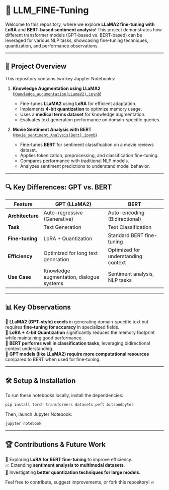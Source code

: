 # 🚀 LLM_FINE-Tuning


Welcome to this repository, where we explore **LLaMA2 fine-tuning with LoRA** and **BERT-based sentiment analysis**! This project demonstrates how different transformer models (GPT-based vs. BERT-based) can be leveraged for various NLP tasks, showcasing fine-tuning techniques, quantization, and performance observations.

---

## 📌 **Project Overview**

This repository contains two key Jupyter Notebooks:

1. **Knowledge Augmentation using LLaMA2** ([`Knowledge_augumentation(LLamaV2).ipynb`](./Knowledge_augumentation(LLamaV2).ipynb))
   - Fine-tunes **LLaMA2** using **LoRA** for efficient adaptation.
   - Implements **4-bit quantization** to optimize memory usage.
   - Uses a **medical terms dataset** for knowledge augmentation.
   - Evaluates text generation performance on domain-specific queries.

2. **Movie Sentiment Analysis with BERT** ([`Movie_sentiment_Analysis(Bert).ipynb`](./Movie_sentiment_Analysis(Bert).ipynb))
   - Fine-tunes **BERT** for sentiment classification on a movie reviews dataset.
   - Applies tokenization, preprocessing, and classification fine-tuning.
   - Compares performance with traditional NLP models.
   - Analyzes sentiment predictions to understand model behavior.

---

## 🔍 **Key Differences: GPT vs. BERT**

| Feature          | GPT (LLaMA2) | BERT |
|-----------------|-------------|------|
| **Architecture** | Auto-regressive (Generative) | Auto-encoding (Bidirectional) |
| **Task**        | Text Generation | Text Classification |
| **Fine-tuning** | LoRA + Quantization | Standard BERT fine-tuning |
| **Efficiency**  | Optimized for long text generation | Optimized for understanding context |
| **Use Case**    | Knowledge augmentation, dialogue systems | Sentiment analysis, NLP tasks |

---

## 📊 **Key Observations**

🔹 **LLaMA2 (GPT-style) excels** in generating domain-specific text but requires **fine-tuning for accuracy** in specialized fields.  
🔹 **LoRA + 4-bit Quantization** significantly reduces the memory footprint while maintaining good performance.  
🔹 **BERT performs well in classification tasks**, leveraging bidirectional context understanding.  
🔹 **GPT models (like LLaMA2) require more computational resources** compared to BERT when used for fine-tuning.  

---

## 🛠 **Setup & Installation**

To run these notebooks locally, install the dependencies:
```bash
pip install torch transformers datasets peft bitsandbytes
```
Then, launch Jupyter Notebook:
```bash
jupyter notebook
```

---

## 🏆 **Contributions & Future Work**

🚀 Exploring **LoRA for BERT fine-tuning** to improve efficiency.  
📈 Extending **sentiment analysis to multimodal datasets**.  
🔬 Investigating **better quantization techniques for large models**.  

Feel free to contribute, suggest improvements, or fork this repository! 🔥

